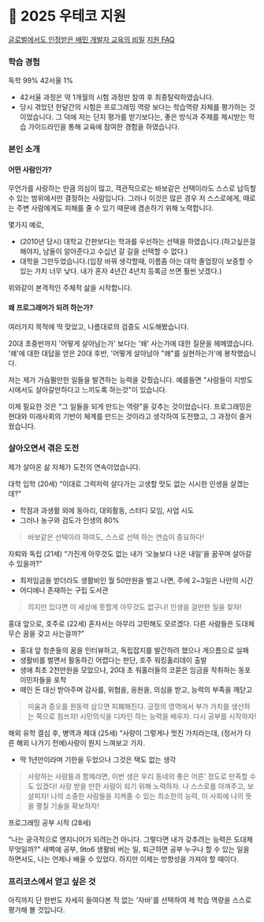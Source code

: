 # 󰏢 2025 우테코 지원



[글로벌에서도 인정받은 배민 개발자 교육의 비밀](https://www.youtube.com/watch?v=JTUIOC2QmR0)
[지원 FAQ](https://www.woowacourse.io/faq)

### 학습 경험

독학 99%
42서울 1%

* 42서울 과정은 약 1개월의 시험 과정만 참여 후 최종탈락하였습니다.
* 당시 겪었던 한달간의 시험은 프로그래밍 역량 보다는 학습역량 자체를 평가하는 것이었습니다. 그 덕에
  저는 단지 평가를 받기보다는, 좋은 방식과 주제를 제시받는 학습 가이드라인을  통해 교육에 참여한
  경험을 하였습니다.


### 본인 소개

#### 어떤 사람인가?

무언가를 사랑하는 만큼 의심이 많고, 객관적으로는 바보같은 선택이라도 스스로 납득할 수 있는
범위에서만 결정하는 사람입니다. 그러나 이것은 많은 경우 저 스스로에게, 때로는 주변 사람에게도 피해를
줄 수 있기 때문에 겸손하기 위해 노력합니다.

몇가지 예로,
  - (2010년 당시) 대학교 간판보다는 학과를 우선하는 선택을 하였습니다.(하고싶은걸 해야지, 남들이
    알아준다고 수십년 갈 길을 선택할 수 없다.)
  - 대학을 그만두었습니다.(입장 바꿔 생각할때, 이름좀 아는 대학 졸업장이 보증할 수 있는 가치 너무
    낮다. 내가 혼자 4년간 4년치 등록금 쓰면 훨씬 낫겠다.)

위와같이 본격적인 주체적 삶을 시작합니다.


#### 왜 프로그래머가 되려 하는가?

여러가지 목적에 딱 맞았고, 나름대로의 검증도 시도해봤습니다.

20대 초중반까지 '어떻게 살아남는가' 보다는 '왜' 사는가에 대한 질문을 헤메였습니다. '왜'에 대한
대답을 얻은 20대 후반, '어떻게 살아남아 "왜"를 실현하는가'에 봉착했습니다.

저는 제가 가슴뛸만한 일들을 발견하는 능력을 갖췄습니다. 예를들면 "사람들이 지방도시에서도
살아갈만하다고 느끼도록 하는것"이 있습니다.

이제 필요한 것은 "그 일들을 되게 만드는 역량"을 갖추는 것이었습니다. 프로그래밍은 현대와 미래사회의
기반이 체계를 만드는 것이라고 생각하여 도전했고, 그 과정이 즐거웠습니다.


### 살아오면서 겪은 도전

제가 살아온 삶 자체가 도전의 연속이었습니다.

대학 입학 (20세) “이대로 그럭저럭 살다가는 고생할 맛도 없는 시시한 인생을 살겠는데?"
- 학점과 과생활 외에 동아리, 대외활동, 스터디 모임, 사업 시도
- 그러나 농구와 검도가 인생의 80%
> 바보같은 선택이라 하여도, 스스로 선택 하는 연습이 중요하다!

자퇴와 독립 (21세) “가진게 아무것도 없는 내가 ‘오늘보다 나은 내일'을 꿈꾸며 살아갈 수 있을까?"
- 최저임금을 받더라도 생활비인 월 50만원을 벌고 나면, 주에 2~3일은 나만의 시간
- 어디에나 존재하는 구립 도서관
> 의지만 있다면 이 세상에 못할게 아무것도 없구나! 인생을 걸만한 일을 찾자!

홍대 앞으로, 호주로 (22세) 혼자서는 아무리 고민해도 모르겠다. 다른 사람들은 도대체 무슨 꿈을 갖고
사는걸까?"
- 홍대 앞 청춘들의 꿈을 인터뷰하고, 독립잡지를 발간하려 했으나 게으름으로 실패
- 생활비를 벌면서 활동하긴 어렵다는 판단, 호주 워킹홀리데이 출발
- 생애 최초 2천만원을 모았으나, 20대 초 워홀러들의 코묻은 임금을 착취하는 동포 이민자들을 포착
- 떼인 돈 대신 받아주며 감사를, 위협을, 응원을, 의심을 받고, 능력의 부족을 깨닫고
> 미움과 증오를 원동력 삼으면 피폐해진다. 긍정의 영역에서 부가 가치를 생산하는 쪽으로 힘쓰자!
> 시민의식을 디자인 하는 능력을 배우자. 다시 공부를 시작하자!

해외 유학 결심 후, 병역과 제대 (25세) “사랑이 그렇게나 멋진 가치라는데, (정서가 다른 해외 나가기
전에)사랑이 뭔지 느껴보고 가자.
- 딱 1년만이라며 기한을 두었으나 그것은 택도 없는 생각
> 사랑하는 사람들과 함께라면, 이번 생은 우리 동네의 좋은 어른’ 정도로 만족할 수도 있겠다! 사랑 받을
> 만한 사람이 되기 위해 노력하자. 나 스스로를 아껴주고, 보살피자! 나의 소중한 사람들을 지켜줄 수
> 있는 최소한의 능력, 이 사회에 나의 뜻을 펼칠 기술을 확보하자!

프로그래밍 공부 시작 (28세)

“나는 궁극적으로 엔지니어가 되려는건 아니다. 그렇다면 내가 갖추려는 능력은 도대체 무엇일까?"
새벽에 공부, 9to6 생활비 버는 일, 퇴근하면 공부 누구나 할 수 있는 일을 하면서도, 나는 언제나 배울 수
있었다. 하지만 이제는 방향성을 가져야 할 때이다.


### 프리코스에서 얻고 싶은 것

아직까지 단 한번도 자세히 들여다본 적 없는 '자바'를 선택하여 제 학습 역량을 스스로 평가해 볼
것입니다.



